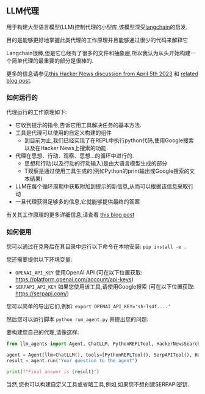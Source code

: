 ## LLM代理

用于构建大型语言模型(LLM)控制代理的小型库,该模型深受<a href="https://github.com/hwchase17/langchain/" target="_blank">langchain</a>的启发.

目的是能够更好地掌握此类代理的工作原理并且能够通过很少的代码来解释它

Langchain很棒,但是它已经有了很多的文件和抽象层,所以我认为从头开始构建一个简单代理的最重要的部分是很棒的.

更多的信息请参见<a href="https://news.ycombinator.com/item?id=35446171">this Hacker News discussion from April 5th 2023</a> 和 <a href="https://www.paepper.com/blog/posts/intelligent-agents-guided-by-llms/">related blog post</a>.

### 如何运行的

代理运行的工作原理如下:

* 它收到提示的指令,告诉它用工具解决任务的基本方法.
* 工具是代理可以使用的自定义构建的组件
    * 到目前为止,我们已经实现了在REPL中执行python代码,使用Google搜索以及在Hacker News上搜索的功能.
* 代理在思想、行动、观察、思想...的循环中进行的.
    * 思想和行动(以及行动的行动输入)是由大语言模型生成的部分
    * T观察是通过使用工具生成的(例如Python的print输出或Google搜索的文本结果)
* LLM在每个循环周期中获取附加到提示的新信息,从而可以根据该信息采取行动
* 一旦代理获得足够多的信息,它就能够提供最终的答案

有关其工作原理的更多详细信息,请查看 <a href="https://www.paepper.com/blog/posts/intelligent-agents-guided-by-llms/">this blog post</a>

### 如何使用

您可以通过在克隆后在其目录中运行以下命令在本地安装: `pip install -e .` 

您还需要提供以下环境变量:

* `OPENAI_API_KEY` 使用OpenAI API (可在以下位置获取: https://platform.openai.com/account/api-keys)
* `SERPAPI_API_KEY` 如果您使用该工具,请使用Google搜索 (可在以下位置获取: https://serpapi.com/)

您可以简单的导出它们,例如: `export OPENAI_API_KEY='sh-lsdf....'`

然后您可以运行脚本 `python run_agent.py` 并提出您的问题:

要构建您自己的代理,请像这样:

```python
from llm_agents import Agent, ChatLLM, PythonREPLTool, HackerNewsSearchTool, SerpAPITool

agent = Agent(llm=ChatLLM(), tools=[PythonREPLTool(), SerpAPITool(), HackerNewsSearchTool()])
result = agent.run("Your question to the agent")

print(f"Final answer is {result}")
```

当然,您也可以构建自定义工具或省略工具,例如,如果您不想创建SERPAPI密钥.
